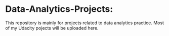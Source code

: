 # Data-Analytics-Projects:
This repository is mainly for projects related to data analytics practice. Most of my Udacity pojects will be uploaded here. 
